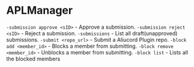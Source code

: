 # APLManager
`-submission approve <sID>` - Approve a submission.
`-submission reject <sID>` - Reject a submission.
`-submissions` - List all draft(unapproved) submissions.
`-submit <repo_url>` - Submit a Aliucord Plugin repo.
`-block add <member_id>` - Blocks a member from submitting.
`-block remove <member_id>` - Unblocks a member from submitting.
`-block list` - Lists all the blocked members

